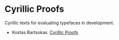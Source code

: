 # Cyrillic Proofs  
  
Cyrillic texts for evaluating typefaces in development.  
  
+ Kostas Bartsokas. [Cyrillic Proofs](https://github.com/kosbarts/Commissioner/tree/master/documentation/proofs/Cyrillic%20Proofs)  
  